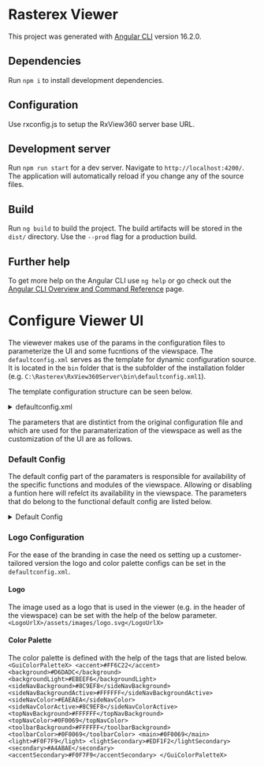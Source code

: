 # Rasterex Viewer

This project was generated with [Angular CLI](https://github.com/angular/angular-cli) version 16.2.0.

## Dependencies

Run `npm i` to install development dependencies.

## Configuration

Use rxconfig.js to setup the RxView360 server base URL.

## Development server

Run `npm run start` for a dev server. Navigate to `http://localhost:4200/`. The application will automatically reload if you change any of the source files.

## Build

Run `ng build` to build the project. The build artifacts will be stored in the `dist/` directory. Use the `--prod` flag for a production build.

## Further help

To get more help on the Angular CLI use `ng help` or go check out the [Angular CLI Overview and Command Reference](https://angular.io/cli) page.

# Configure Viewer UI
The viewever makes use of the params in the configuration files to parameterize the UI and some fucntions of the viewspace. The `defaultconfig.xml` serves as the template for dynamic configuration source. It is located in the `bin` folder that is the subfolder of the installation folder (e.g. `C:\Rasterex\RxView360Server\bin\defaultconfig.xml1`).

The template configuration structure can be seen below.
<details>
  <Summary>defaultconfig.xml</Summary>
  <?xml version="1.0" encoding="UTF-8"?>
<Configuration>
    <!--<Context>testconfig</Context>-->
    <!--<Licensemode>Normal</Licensemode>-->
    <ImgSwitchFactor>2.0</ImgSwitchFactor>
    <CurrentUserName>Demo</CurrentUserName>
    <DisplayName>Demo User</DisplayName>
    <MarkupLayer>5</MarkupLayer>
    <MarkupColor>#a52a2a</MarkupColor>
    <!--<XmlUrl>http://viewserver.rasterex.com/RxBinweb/RxCSISAPI.dll?WebClientPublish</XmlUrl>-->
    <!--<XmlUrlRel>http://viewserver.rasterex.com/RxBinweb</XmlUrlRel>-->
    <!--<MarkupSaveUrl>http://viewserver.rasterex.com/RxBinweb/RxCSISAPI.dll?WebClientSaveMarkup</MarkupSaveUrl>-->
    <PrintPageURL>printcanvas.htm</PrintPageURL>
    <CanChangeLayer>True</CanChangeLayer>
	<EnableMarkupEdit>True</EnableMarkupEdit>
	<CanConsolidate>True</CanConsolidate>
    <CanChangeSignature>True</CanChangeSignature>
	<EnableFileOpen>True</EnableFileOpen>
    <Readonlymarkup>False</Readonlymarkup>
    <ReverseScale>True</ReverseScale>
    <InitialDocument></InitialDocument>
    <!--<InitialDocument><%=Request.QueryString("URL")%></InitialDocument>-->
    <RefreshMarkup>False</RefreshMarkup>
    <stamps>
		<stamp>Approved</stamp>
		<stamp>Draft</stamp>
		<stamp>Received</stamp>
		<stamp>Rejected</stamp>
		<stamp>Reviewed</stamp>
		<stamp>Revised</stamp>
    </stamps>
    <layers>
	<layer>
		<name>Layer 0</name>		
		<color>#ffffff</color>		
		<number>0</number>		
		<state>on</state>		
	</layer>
	<layer>
		<name>Layer 1</name>		
		<color>#ff0000</color>		
		<number>1</number>		
		<state>on</state>		
	</layer>
	<layer>
		<name>Layer 2</name>		
		<color>#0000ff</color>		
		<number>2</number>		
		<state>on</state>		
	</layer>
	<layer>
		<name>Layer 3</name>		
		<color>#008000</color>		
		<number>3</number>		
		<state>on</state>		
	</layer>
	<layer>
		<name>Layer 4</name>		
		<color>#ffff00</color>		
		<number>4</number>		
		<state>on</state>		
	</layer>
	<layer>
		<name>Layer 5</name>		
		<color>#a52a2a</color>		
		<number>5</number>		
		<state>on</state>		
	</layer>
	<layer>
		<name>Layer 6</name>		
		<color>#ffd700</color>		
		<number>6</number>		
		<state>on</state>		
	</layer>
	<layer>
		<name>Layer 7</name>		
		<color>#fff5ee</color>		
		<number>7</number>		
		<state>on</state>		
	</layer>
	<layer>
		<name>Layer 8</name>		
		<color>#fff8dc</color>		
		<number>8</number>		
		<state>on</state>		
	</layer>
	<layer>
		<name>Layer 9</name>		
		<color>#fffacd</color>		
		<number>9</number>		
		<state>on</state>		
	</layer>
	<layer>
		<name>Layer 10</name>		
		<color>#ffffe0</color>		
		<number>10</number>		
		<state>on</state>		
	</layer>
	<layer>
		<name>Layer 11</name>		
		<color>#98fb98</color>		
		<number>11</number>		
		<state>on</state>		
	</layer>
	<layer>
		<name>Layer 12</name>		
		<color>#afeeee</color>		
		<number>12</number>		
		<state>on</state>		
	</layer>
	<layer>
		<name>Layer 13</name>		
		<color>#e0ffff</color>		
		<number>13</number>		
		<state>on</state>		
	</layer>
	<layer>
		<name>Layer 14</name>		
		<color>#e6e6fa</color>		
		<number>14</number>		
		<state>on</state>		
	</layer>
	<layer>
		<name>Layer 15</name>		
		<color>#dda0dd</color>		
		<number>15</number>		
		<state>on</state>		
	</layer>
	<layer>
		<name>Layer 16</name>		
		<color>#d3d3d3</color>		
		<number>16</number>		
		<state>on</state>		
	</layer>
	<layer>
		<name>Layer 17</name>		
		<color>#ffc0cb</color>		
		<number>17</number>		
		<state>on</state>		
	</layer>
	<layer>
		<name>Layer 18</name>		
		<color>#ffe4c4</color>		
		<number>18</number>		
		<state>on</state>		
	</layer>
	<layer>
		<name>Layer 19</name>		
		<color>#ffe4b5</color>		
		<number>19</number>		
		<state>on</state>		
	</layer>
	<layer>
		<name>Layer 20</name>		
		<color>#f0e68c</color>		
		<number>20</number>		
		<state>on</state>		
	</layer>
	<layer>
		<name>Layer 21</name>		
		<color>#90ee90</color>		
		<number>21</number>		
		<state>on</state>		
	</layer>
	<layer>
		<name>Layer 22</name>		
		<color>#20b2aa</color>		
		<number>22</number>		
		<state>on</state>		
	</layer>
	<layer>
		<name>Layer 23</name>		
		<color>#87cefa</color>		
		<number>23</number>		
		<state>on</state>		
	</layer>
	<layer>
		<name>Layer 24</name>		
		<color>#6495ed</color>		
		<number>24</number>		
		<state>on</state>		
	</layer>
	<layer>
		<name>Layer 25</name>		
		<color>#ee82ee</color>		
		<number>25</number>		
		<state>on</state>		
	</layer>
	<layer>
		<name>Layer 26</name>		
		<color>#c0c0c0</color>		
		<number>26</number>		
		<state>on</state>		
	</layer>
	<layer>
		<name>Layer 27</name>		
		<color>#f08080</color>		
		<number>27</number>		
		<state>on</state>		
	</layer>
	<layer>
		<name>Layer 28</name>		
		<color>#f4a460</color>		
		<number>28</number>		
		<state>on</state>		
	</layer>
	<layer>
		<name>Layer 29</name>		
		<color>#000000</color>		
		<number>29</number>		
		<state>on</state>		
	</layer>

    </layers>

	<GuiConfig>
		<Default>
			<CanAnnotate>True</CanAnnotate>
			<CanConsolidate>True</CanConsolidate>
    		<CanSignature>True</CanSignature>
			<CanFileOpen>True</CanFileOpen>
			<CanCompare>True</CanCompare>
			<CanPrint>True</CanPrint>
			<CanExport>True</CanExport>
			<CanSaveFile>True</CanSaveFile>
			<CanGetFileInfo>True</CanGetFileInfo>
			<DisableViewPages>False</DisableViewPages>
			<DisableViewAnnotations>False</DisableViewAnnotations>
			<DisableViewUserLayers>False</DisableViewUserLayers>
			<DisableViewVectorLayers>False</DisableViewVectorLayers>
			<DisableView3DParts>False</DisableView3DParts>
			<DisableMarkupTextButton>False</DisableMarkupTextButton>
			<DisableMarkupCalloutButton>False</DisableMarkupCalloutButton>
			<DisableMarkupStampButton>False</DisableMarkupStampButton>
			<DisableMarkupPaintButton>False</DisableMarkupPaintButton>
			<DisableMarkupShapeButton>False</DisableMarkupShapeButton>
			<DisableMarkupArrowButton>False</DisableMarkupArrowButton>
			<DisableMarkupMeasureButton>False</DisableMarkupMeasureButton>
			<DisableMarkupCountButton>False</DisableMarkupCountButton>
			<DisableMarkupEraseButton>False</DisableMarkupEraseButton>
			<DisableMarkupNoteButton>False</DisableMarkupNoteButton>
			<DisableMarkupLockButton>False</DisableMarkupLockButton>
			<DisableMarkupUndoRedoButtons>False</DisableMarkupUndoRedoButtons>
			<DisableBottomToolbar>False</DisableBottomToolbar>
			<DisableBirdEyeButton>False</DisableBirdEyeButton>
			<DisableReset3DModelButton>False</DisableReset3DModelButton>
			<Disable3DSelectButton>False</Disable3DSelectButton>
			<Disable3DSelectMarkupButton>False</Disable3DSelectMarkupButton>
			<DisableWalkthroughButton>False</DisableWalkthroughButton>
			<DisableHide3DPartsButton>False</DisableHide3DPartsButton>
			<DisableExplode3DModelButton>False</DisableExplode3DModelButton>
			<DisableTransparency3DModelButton>False</DisableTransparency3DModelButton>
			<DisableClipping3DModelButton>False</DisableClipping3DModelButton>
			<DisableCreateViewButton>False</DisableCreateViewButton>
			<DisableMagnifyingGlassButton>False</DisableMagnifyingGlassButton>
			<DisableZoomInButton>False</DisableZoomInButton>
			<DisableZoomOutButton>False</DisableZoomOutButton>
			<DisableFitToWindowButton>False</DisableFitToWindowButton>
			<DisableFitWidthButton>False</DisableFitWidthButton>
			<DisableFitHeightButton>False</DisableFitHeightButton>
			<DisableZoomInAreaButton>False</DisableZoomInAreaButton>
			<DisableRotateButton>False</DisableRotateButton>
			<DisableHideMarkupsButton>False</DisableHideMarkupsButton>
			<DisableSelectTextButton>False</DisableSelectTextButton>
			<DisableSearchTextButton>False</DisableSearchTextButton>
			<DisableSearchAttributesButton>False</DisableSearchAttributesButton>
			<DisableBackgroundColorButton>False</DisableBackgroundColorButton>
			<DisableMonochromeButton>False</DisableMonochromeButton>
		</Default>
	</GuiConfig>

	<LogoUrlX>/assets/images/logo.svg</LogoUrlX>

	<GuiColorPaletteX>
		<accent>#FF6C22</accent>
		<background>#D6DADC</background>
		<backgroundLight>#EBEEF6</backgroundLight>
		<sideNavBackground>#8C9EF8</sideNavBackground>
		<sideNavBackgroundActive>#FFFFFF</sideNavBackgroundActive>
		<sideNavColor>#EAEAEA</sideNavColor>
		<sideNavColorActive>#8C9EF8</sideNavColorActive>
		<topNavBackground>#FFFFFF</topNavBackground>
		<topNavColor>#0F0069</topNavColor>
		<toolbarBackground>#FFFFFF</toolbarBackground>
		<toolbarColor>#0F0069</toolbarColor>
		<main>#0F0069</main>
		<light>#F0F7F9</light>
		<lightSecondary>#EDF1F2</lightSecondary>
		<secondary>#A4ABAE</secondary>
		<accentSecondary>#F0F7F9</accentSecondary>
	</GuiColorPaletteX>
</Configuration>
</details>

The parameters that are distintict from the original configuration file and which are used for the paramaterization of the viewspace as well as the customization of the UI are as follows.

### Default Config
The default config part of the paramaters is responsible for availability of the specific functions and modules of the viewspace. Allowing or disabling a funtion here will refelct its availability in the viewspace.
The parameters that do belong to the functional default config are listed below.
<details>
  <Summary>Default Config</Summary>
  <GuiConfig>
		<Default>
			<CanAnnotate>True</CanAnnotate>
			<CanConsolidate>True</CanConsolidate>
    		<CanSignature>True</CanSignature>
			<CanFileOpen>True</CanFileOpen>
			<CanCompare>True</CanCompare>
			<CanPrint>True</CanPrint>
			<CanExport>True</CanExport>
			<CanSaveFile>True</CanSaveFile>
			<CanGetFileInfo>True</CanGetFileInfo>
			<DisableViewPages>False</DisableViewPages>
			<DisableViewAnnotations>False</DisableViewAnnotations>
			<DisableViewUserLayers>False</DisableViewUserLayers>
			<DisableViewVectorLayers>False</DisableViewVectorLayers>
			<DisableView3DParts>False</DisableView3DParts>
			<DisableMarkupTextButton>False</DisableMarkupTextButton>
			<DisableMarkupCalloutButton>False</DisableMarkupCalloutButton>
			<DisableMarkupStampButton>False</DisableMarkupStampButton>
			<DisableMarkupPaintButton>False</DisableMarkupPaintButton>
			<DisableMarkupShapeButton>False</DisableMarkupShapeButton>
			<DisableMarkupArrowButton>False</DisableMarkupArrowButton>
			<DisableMarkupMeasureButton>False</DisableMarkupMeasureButton>
			<DisableMarkupCountButton>False</DisableMarkupCountButton>
			<DisableMarkupEraseButton>False</DisableMarkupEraseButton>
			<DisableMarkupNoteButton>False</DisableMarkupNoteButton>
			<DisableMarkupLockButton>False</DisableMarkupLockButton>
			<DisableMarkupUndoRedoButtons>False</DisableMarkupUndoRedoButtons>
			<DisableBottomToolbar>False</DisableBottomToolbar>
			<DisableBirdEyeButton>False</DisableBirdEyeButton>
			<DisableReset3DModelButton>False</DisableReset3DModelButton>
			<Disable3DSelectButton>False</Disable3DSelectButton>
			<Disable3DSelectMarkupButton>False</Disable3DSelectMarkupButton>
			<DisableWalkthroughButton>False</DisableWalkthroughButton>
			<DisableHide3DPartsButton>False</DisableHide3DPartsButton>
			<DisableExplode3DModelButton>False</DisableExplode3DModelButton>
			<DisableTransparency3DModelButton>False</DisableTransparency3DModelButton>
			<DisableClipping3DModelButton>False</DisableClipping3DModelButton>
			<DisableCreateViewButton>False</DisableCreateViewButton>
			<DisableMagnifyingGlassButton>False</DisableMagnifyingGlassButton>
			<DisableZoomInButton>False</DisableZoomInButton>
			<DisableZoomOutButton>False</DisableZoomOutButton>
			<DisableFitToWindowButton>False</DisableFitToWindowButton>
			<DisableFitWidthButton>False</DisableFitWidthButton>
			<DisableFitHeightButton>False</DisableFitHeightButton>
			<DisableZoomInAreaButton>False</DisableZoomInAreaButton>
			<DisableRotateButton>False</DisableRotateButton>
			<DisableHideMarkupsButton>False</DisableHideMarkupsButton>
			<DisableSelectTextButton>False</DisableSelectTextButton>
			<DisableSearchTextButton>False</DisableSearchTextButton>
			<DisableSearchAttributesButton>False</DisableSearchAttributesButton>
			<DisableBackgroundColorButton>False</DisableBackgroundColorButton>
			<DisableMonochromeButton>False</DisableMonochromeButton>
		</Default>
	</GuiConfig>
</details>

### Logo Configuration
For the ease of the branding in case the need os setting up a customer-tailored version the logo and color palette configs can be set in the `defaultconfig.xml`.

#### Logo
The image used as a logo that is used in the viewer (e.g. in the header of the viewspace) can be set with the help of the below parameter.
`<LogoUrlX>/assets/images/logo.svg</LogoUrlX>`

#### Color Palette
The color palette is defined with the help of the tags that are listed below.
`<GuiColorPaletteX>
		<accent>#FF6C22</accent>
		<background>#D6DADC</background>
		<backgroundLight>#EBEEF6</backgroundLight>
		<sideNavBackground>#8C9EF8</sideNavBackground>
		<sideNavBackgroundActive>#FFFFFF</sideNavBackgroundActive>
		<sideNavColor>#EAEAEA</sideNavColor>
		<sideNavColorActive>#8C9EF8</sideNavColorActive>
		<topNavBackground>#FFFFFF</topNavBackground>
		<topNavColor>#0F0069</topNavColor>
		<toolbarBackground>#FFFFFF</toolbarBackground>
		<toolbarColor>#0F0069</toolbarColor>
		<main>#0F0069</main>
		<light>#F0F7F9</light>
		<lightSecondary>#EDF1F2</lightSecondary>
		<secondary>#A4ABAE</secondary>
		<accentSecondary>#F0F7F9</accentSecondary>
	</GuiColorPaletteX>`
